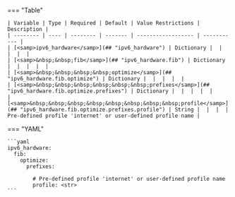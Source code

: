 <!--
  ~ Copyright (c) 2024 Arista Networks, Inc.
  ~ Use of this source code is governed by the Apache License 2.0
  ~ that can be found in the LICENSE file.
  -->
=== "Table"

    | Variable | Type | Required | Default | Value Restrictions | Description |
    | -------- | ---- | -------- | ------- | ------------------ | ----------- |
    | [<samp>ipv6_hardware</samp>](## "ipv6_hardware") | Dictionary |  |  |  |  |
    | [<samp>&nbsp;&nbsp;fib</samp>](## "ipv6_hardware.fib") | Dictionary |  |  |  |  |
    | [<samp>&nbsp;&nbsp;&nbsp;&nbsp;optimize</samp>](## "ipv6_hardware.fib.optimize") | Dictionary |  |  |  |  |
    | [<samp>&nbsp;&nbsp;&nbsp;&nbsp;&nbsp;&nbsp;prefixes</samp>](## "ipv6_hardware.fib.optimize.prefixes") | Dictionary |  |  |  |  |
    | [<samp>&nbsp;&nbsp;&nbsp;&nbsp;&nbsp;&nbsp;&nbsp;&nbsp;profile</samp>](## "ipv6_hardware.fib.optimize.prefixes.profile") | String |  |  |  | Pre-defined profile 'internet' or user-defined profile name |

=== "YAML"

    ```yaml
    ipv6_hardware:
      fib:
        optimize:
          prefixes:

            # Pre-defined profile 'internet' or user-defined profile name
            profile: <str>
    ```
